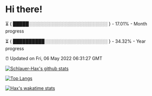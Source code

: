 # Hi there!

⏳ { █████░░░░░░░░░░░░░░░░░░░░░░░░░ } - 17.01% - Month progress

⏳ { ██████████░░░░░░░░░░░░░░░░░░░░ } - 34.32% - Year progress

⏰ Updated on Fri, 06 May 2022 06:31:27 GMT


[![Schlauer-Hax's github stats](https://github-readme-stats.vercel.app/api?username=Schlauer-Hax&show_icons=true&theme=dark&count_private=true)](https://github.com/Schlauer-Hax)


[![Top Langs](https://github-readme-stats.vercel.app/api/top-langs/?username=Schlauer-Hax&layout=compact&theme=dark)](https://github.com/Schlauer-Hax?tab=repositories)


[![Hax's wakatime stats](https://github-readme-stats.vercel.app/api/wakatime?username=Hax&theme=dark)](https://wakatime.com/@Hax)

